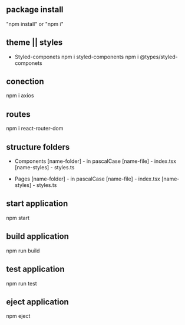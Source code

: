 ## package install

"npm install" or "npm i"

## theme || styles

- Styled-componets
  npm i styled-components
  npm i @types/styled-componets

## conection

npm i axios

## routes

npm i react-router-dom

## structure folders

- Components
  [name-folder] - in pascalCase
  [name-file] - index.tsx
  [name-styles] - styles.ts

- Pages
  [name-folder] - in pascalCase
  [name-file] - index.tsx
  [name-styles] - styles.ts

## start application

npm start

## build application

npm run build

## test application

npm run test

## eject application

npm eject
